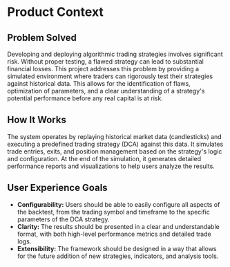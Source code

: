 # Product Context

## Problem Solved

Developing and deploying algorithmic trading strategies involves significant risk. Without proper testing, a flawed strategy can lead to substantial financial losses. This project addresses this problem by providing a simulated environment where traders can rigorously test their strategies against historical data. This allows for the identification of flaws, optimization of parameters, and a clear understanding of a strategy's potential performance before any real capital is at risk.

## How It Works

The system operates by replaying historical market data (candlesticks) and executing a predefined trading strategy (DCA) against this data. It simulates trade entries, exits, and position management based on the strategy's logic and configuration. At the end of the simulation, it generates detailed performance reports and visualizations to help users analyze the results.

## User Experience Goals

-   **Configurability:** Users should be able to easily configure all aspects of the backtest, from the trading symbol and timeframe to the specific parameters of the DCA strategy.
-   **Clarity:** The results should be presented in a clear and understandable format, with both high-level performance metrics and detailed trade logs.
-   **Extensibility:** The framework should be designed in a way that allows for the future addition of new strategies, indicators, and analysis tools.

